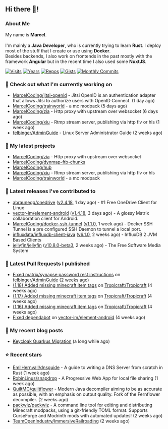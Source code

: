 ## Hi there 👋!




### About Me

My name is **Marcel**.
<br><br>
I'm mainly a **Java Developer**, who is currently trying to learn **Rust**. I deploy most of the stuff that I create or use using **Docker**.
<br>
Besides backends, I also work on frontends in the past mostly with the framework **Angular** but in the recent time I also used some **NuxtJS**. 

[![Visits](https://badges.pufler.dev/visits/MarcelCoding/MarcelCoding?style=flat-square&color=black&logo=github)](https://github.com/MarcelCoding)
[![Years](https://badges.pufler.dev/years/MarcelCoding?style=flat-square&color=black&logo=github)](https://github.com/MarcelCoding)
[![Repos](https://badges.pufler.dev/repos/MarcelCoding?style=flat-square&color=black&logo=github)](https://github.com/MarcelCoding?tab=repositories)
[![Gists](https://badges.pufler.dev/gists/MarcelCoding?style=flat-square&color=black&logo=github)](https://gist.github.com/MarcelCoding)
[![Monthly Commits](https://badges.pufler.dev/commits/monthly/MarcelCoding?style=flat-square&color=black&logo=github)](https://github.com/MarcelCoding)

### 👷 Check out what I'm currently working on

- [MarcelCoding/jitsi-openid](https://github.com/MarcelCoding/jitsi-openid) - Jitsi OpenID is an authentication adapter that allows Jitsi to authorize users with OpenID Connect. (1 day ago)
- [MarcelCoding/trainworld](https://github.com/MarcelCoding/trainworld) - a mc modpack (5 days ago)
- [MarcelCoding/zia](https://github.com/MarcelCoding/zia) - Http proxy with upstream over websocket (6 days ago)
- [MarcelCoding/xiu](https://github.com/MarcelCoding/xiu) - Rtmp stream server, publishing via http flv or hls (1 week ago)
- [felbinger/AdminGuide](https://github.com/felbinger/AdminGuide) - Linux Server Administrator Guide (2 weeks ago)

### 🌱 My latest projects

- [MarcelCoding/zia](https://github.com/MarcelCoding/zia) - Http proxy with upstream over websocket
- [MarcelCoding/dynmap-ftb-chunks](https://github.com/MarcelCoding/dynmap-ftb-chunks)
- [MarcelCoding/hub](https://github.com/MarcelCoding/hub)
- [MarcelCoding/xiu](https://github.com/MarcelCoding/xiu) - Rtmp stream server, publishing via http flv or hls
- [MarcelCoding/trainworld](https://github.com/MarcelCoding/trainworld) - a mc modpack

### 🔭 Latest releases I've contributed to

- [abraunegg/onedrive](https://github.com/abraunegg/onedrive) ([v2.4.18](https://github.com/abraunegg/onedrive/releases/tag/v2.4.18), 1 day ago) - #1 Free OneDrive Client for Linux
- [vector-im/element-android](https://github.com/vector-im/element-android) ([v1.4.18](https://github.com/vector-im/element-android/releases/tag/v1.4.18), 3 days ago) - A glossy Matrix collaboration client for Android.
- [MarcelCoding/docker-ssh-tunnel](https://github.com/MarcelCoding/docker-ssh-tunnel) ([v1.1.0](https://github.com/MarcelCoding/docker-ssh-tunnel/releases/tag/v1.1.0), 1 week ago) - Docker SSH Tunnel is a pre configured SSH Daemon to tunnel a local port.
- [influxdata/influxdb-client-java](https://github.com/influxdata/influxdb-client-java) ([v6.1.0](https://github.com/influxdata/influxdb-client-java/releases/tag/v6.1.0), 2 weeks ago) - InfluxDB 2 JVM Based Clients
- [jellyfin/jellyfin](https://github.com/jellyfin/jellyfin) ([v10.8.0-beta3](https://github.com/jellyfin/jellyfin/releases/tag/v10.8.0-beta3), 2 weeks ago) - The Free Software Media System

### 🔨 Latest Pull Requests I published

- [Fixed matrix/synapse password rest instructions](https://github.com/felbinger/AdminGuide/pull/69) on [felbinger/AdminGuide](https://github.com/felbinger/AdminGuide) (2 weeks ago)
- [(1.18) Added missing minecraft item tags](https://github.com/Tropicraft/Tropicraft/pull/438) on [Tropicraft/Tropicraft](https://github.com/Tropicraft/Tropicraft) (4 weeks ago)
- [(1.17) Added missing minecraft item tags](https://github.com/Tropicraft/Tropicraft/pull/437) on [Tropicraft/Tropicraft](https://github.com/Tropicraft/Tropicraft) (4 weeks ago)
- [(1.16) Added missing minecraft item tags](https://github.com/Tropicraft/Tropicraft/pull/436) on [Tropicraft/Tropicraft](https://github.com/Tropicraft/Tropicraft) (4 weeks ago)
- [Fixed dependabot](https://github.com/vector-im/element-android/pull/5966) on [vector-im/element-android](https://github.com/vector-im/element-android) (4 weeks ago)

### 📜 My recent blog posts

- [Keycloak Quarkus Migration](https://m4rc3l.de/blog/keycloak-quarkus-migration) (a long while ago)

### ⭐ Recent stars

- [EmilHernvall/dnsguide](https://github.com/EmilHernvall/dnsguide) - A guide to writing a DNS Server from scratch in Rust (1 week ago)
- [RobinLinus/snapdrop](https://github.com/RobinLinus/snapdrop) - A Progressive Web App for local file sharing  (1 week ago)
- [QuiltMC/quiltflower](https://github.com/QuiltMC/quiltflower) - Modern Java decompiler aiming to be as accurate as possible, with an emphasis on output quality. Fork of the Fernflower decompiler. (2 weeks ago)
- [packwiz/packwiz](https://github.com/packwiz/packwiz) - A command line tool for editing and distributing Minecraft modpacks, using a git-friendly TOML format. Supports CurseForge and Modrinth mods with automated updates! (2 weeks ago)
- [TeamOpenIndustry/ImmersiveRailroading](https://github.com/TeamOpenIndustry/ImmersiveRailroading) (2 weeks ago)

